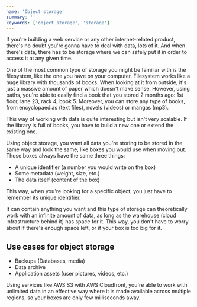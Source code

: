 ```yaml
---
name: 'Object storage'
summary: ''
keywords: ['object storage', 'storage']
---
```


If you're building a web service or any other internet-related product, there's no doubt you're gonna have to deal with data, lots of it. And when there's data, there has to be storage where we can safely put it in order to access it at any given time.

One of the most common type of storage you might be familiar with is the filesystem, like the one you have on your computer. Filesystem works like a huge library with thousands of books. When looking at it from outside, it's just a massive amount of paper which doesn't make sense. However, using paths, you're able to easily find a book that you stored 2 months ago: 1st floor, lane 23, rack 4, book 5. Moreover, you can store any type of books, from encyclopaedias (text files), novels (videos) or mangas (mp3).

This way of working with data is quite interesting but isn't very scalable. If the library is full of books, you have to build a new one or extend the existing one.

Using object storage, you want all data you're storing to be stored in the same way and look the same, like boxes you would use when moving out. Those boxes always have the same three things:

- A unique identifier (a number you would write on the box)
- Some metadata (weight, size, etc.)
- The data itself (content of the box)

This way, when you're looking for a specific object, you just have to remember its unique identifier.

It can contain anything you want and this type of storage can theoretically work with an infinite amount of data, as long as the warehouse (cloud infrastructure behind it) has space for it. This way, you don't have to worry about if there's enough space left, or if your box is too big for it.

## Use cases for object storage

- Backups (Databases, media)
- Data archive
- Application assets (user pictures, videos, etc.)

Using services like AWS S3 with AWS Cloudfront, you're able to work with unlimited data in an effective way where it is made available across multiple regions, so your boxes are only few milliseconds away.

